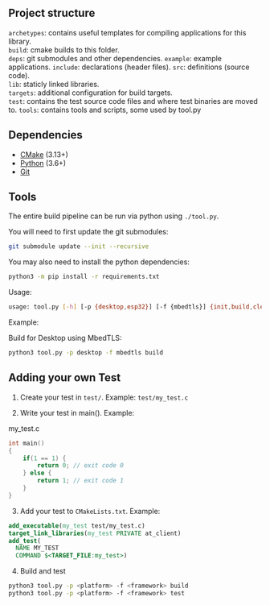 
## Project structure

`archetypes`: contains useful templates for compiling applications for this library.  
`build`: cmake builds to this folder.  
`deps`: git submodules and other dependencies.
`example`: example applications.
`include`: declarations (header files).
`src`: definitions (source code).  
`lib`: staticly linked libraries.  
`targets`: additional configuration for build targets.  
`test`: contains the test source code files and where test binaries are moved to.
`tools`: contains tools and scripts, some used by tool.py

## Dependencies

- [CMake](https://cmake.org/) (3.13+)
- [Python](https://www.python.org/) (3.6+)
- [Git](https://git-scm.com/)

## Tools

The entire build pipeline can be run via python using `./tool.py`.

You will need to first update the git submodules:

```sh
git submodule update --init --recursive
```

You may also need to install the python dependencies:

```sh
python3 -m pip install -r requirements.txt
```

Usage:

```sh
usage: tool.py [-h] [-p {desktop,esp32}] [-f {mbedtls}] {init,build,clean,project}
```

Example:

Build for Desktop using MbedTLS:

```sh
python3 tool.py -p desktop -f mbedtls build
```

## Adding your own Test

1. Create your test in `test/`. Example: `test/my_test.c`

2. Write your test in main(). Example:

my_test.c

```c
int main()
{
    if(1 == 1) {
        return 0; // exit code 0
    } else {
        return 1; // exit code 1
    }
}
```

3. Add your test to `CMakeLists.txt`. Example:

```cmake
add_executable(my_test test/my_test.c)
target_link_libraries(my_test PRIVATE at_client)
add_test(
  NAME MY_TEST
  COMMAND $<TARGET_FILE:my_test>)
```

4. Build and test

```sh
python3 tool.py -p <platform> -f <framework> build
python3 tool.py -p <platform> -f <framework> test
```
